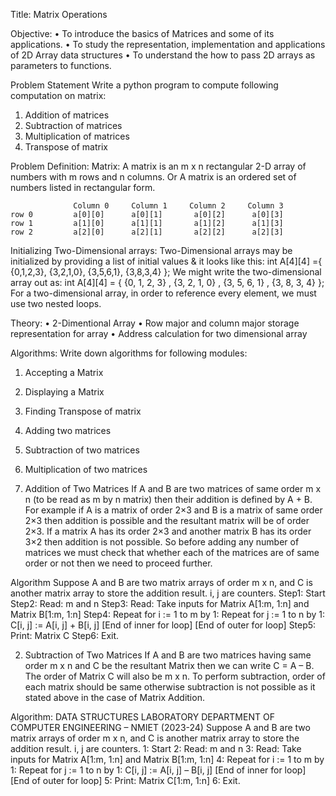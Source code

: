 Title: Matrix Operations

Objective:
• To introduce the basics of Matrices and some of its applications.
• To study the representation, implementation and applications of 2D Array data structures
• To understand the how to pass 2D arrays as parameters to functions.

Problem Statement
Write a python program to compute following computation on matrix:
1. Addition of matrices
2. Subtraction of matrices
3. Multiplication of matrices
4. Transpose of matrix

Problem Definition:
Matrix: A matrix is an m x n rectangular 2-D array of numbers with m rows and n columns.
Or A matrix is an ordered set of numbers listed in rectangular form.

                  Column 0     Column 1     Column 2     Column 3
    row 0         a[0][0]      a[0][1]       a[0][2]      a[0][3]
    row 1         a[1][0]      a[1][1]       a[1][2]      a[1][3]
    row 2         a[2][0]      a[2][1]       a[2][2]      a[2][3]


Initializing Two-Dimensional arrays:
Two-Dimensional arrays may be initialized by providing a list of initial values & it looks like
this:
int A[4][4] ={ {0,1,2,3}, {3,2,1,0}, {3,5,6,1}, {3,8,3,4} };
We might write the two-dimensional array out as:
int A[4][4] = { {0, 1, 2, 3} , {3, 2, 1, 0} , {3, 5, 6, 1} , {3, 8, 3, 4} };
For a two-dimensional array, in order to reference every element, we must use two nested
loops.

Theory:
• 2-Dimentional Array
• Row major and column major storage representation for array
• Address calculation for two dimensional array

Algorithms:
Write down algorithms for following modules:
1. Accepting a Matrix
2. Displaying a Matrix
3. Finding Transpose of matrix
4. Adding two matrices
5. Subtraction of two matrices
6. Multiplication of two matrices

1. Addition of Two Matrices
If A and B are two matrices of same order m x n (to be read as m by n matrix) then their
addition is defined by A + B. For example if A is a matrix of order 2×3 and B is a matrix of
same order 2×3 then addition is possible and the resultant matrix will be of order 2×3. If a
matrix A has its order 2×3 and another matrix B has its order 3×2 then addition is not
possible. So before adding any number of matrices we must check that whether each of the
matrices are of same order or not then we need to proceed further.

Algorithm
Suppose A and B are two matrix arrays of order m x n, and C is another matrix array to store
the addition result. i, j are counters.
Step1: Start
Step2: Read: m and n
Step3: Read: Take inputs for Matrix A[1:m, 1:n] and Matrix B[1:m, 1:n]
Step4: Repeat for i := 1 to m by 1:
              Repeat for j := 1 to n by 1:
                     C[i, j] := A[i, j] + B[i, j]
              [End of inner for loop]
       [End of outer for loop]
Step5: Print: Matrix C
Step6: Exit.

2. Subtraction of Two Matrices
If A and B are two matrices having same order m x n and C be the resultant Matrix then we
can write C = A – B. The order of Matrix C will also be m x n. To perform subtraction, order
of each matrix should be same otherwise subtraction is not possible as it stated above in the
case of Matrix Addition.

Algorithm:
DATA STRUCTURES LABORATORY
DEPARTMENT OF COMPUTER ENGINEERING – NMIET (2023-24)
Suppose A and B are two matrix arrays of order m x n, and C is another matrix array to store
the addition result. i, j are counters.
1: Start
2: Read: m and n
3: Read: Take inputs for Matrix A[1:m, 1:n] and Matrix B[1:m, 1:n]
4: Repeat for i := 1 to m by 1:
          Repeat for j := 1 to n by 1:
                C[i, j] := A[i, j] – B[i, j]
          [End of inner for loop]
   [End of outer for loop]
5: Print: Matrix C[1:m, 1:n]
6: Exit.
